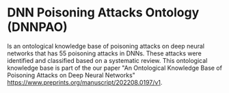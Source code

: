 # DNN Poisoning Attacks Ontology (DNNPAO)

Is an ontological knowledge base of poisoning attacks on deep neural networks that has 55 poisoning attacks in DNNs. These attacks were identified and classified based on a systematic review. This ontological knowledge base is part of the our paper "An Ontological Knowledge Base of Poisoning Attacks on Deep Neural Networks"
https://www.preprints.org/manuscript/202208.0197/v1.

